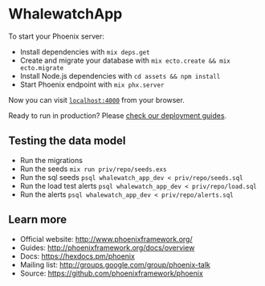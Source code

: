 # WhalewatchApp

To start your Phoenix server:

  * Install dependencies with `mix deps.get`
  * Create and migrate your database with `mix ecto.create && mix ecto.migrate`
  * Install Node.js dependencies with `cd assets && npm install`
  * Start Phoenix endpoint with `mix phx.server`

Now you can visit [`localhost:4000`](http://localhost:4000) from your browser.

Ready to run in production? Please [check our deployment guides](http://www.phoenixframework.org/docs/deployment).

## Testing the data model

* Run the migrations
* Run the seeds ``` mix run priv/repo/seeds.exs ```
* Run the sql seeds ``` psql whalewatch_app_dev < priv/repo/seeds.sql ```
* Run the load test alerts ``` psql whalewatch_app_dev < priv/repo/load.sql ```
* Run the alerts ``` psql whalewatch_app_dev < priv/repo/alerts.sql ```


## Learn more

  * Official website: http://www.phoenixframework.org/
  * Guides: http://phoenixframework.org/docs/overview
  * Docs: https://hexdocs.pm/phoenix
  * Mailing list: http://groups.google.com/group/phoenix-talk
  * Source: https://github.com/phoenixframework/phoenix
